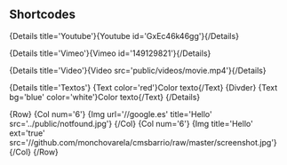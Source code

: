 ## Shortcodes

{Details title='Youtube'}{Youtube id='GxEc46k46gg'}{/Details}

{Details title='Vimeo'}{Vimeo id='149129821'}{/Details}

{Details title='Video'}{Video src='public/videos/movie.mp4'}{/Details}

{Details title='Textos'}
{Text color='red'}Color texto{/Text}
{Divder}
{Text bg='blue' color='white'}Color texto{/Text}
{/Details}

{Row}
  {Col num='6'}
    {Img url='//google.es' title='Hello' src='../public/notfound.jpg'}
  {/Col}
  {Col num='6'}
    {Img title='Hello' ext='true' src='//github.com/monchovarela/cmsbarrio/raw/master/screenshot.jpg'}
  {/Col}
{/Row}